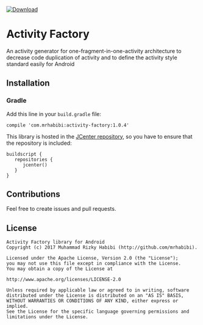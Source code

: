 [ ![Download](https://api.bintray.com/packages/mrhabibi/maven/activity-factory/images/download.svg) ](https://bintray.com/mrhabibi/maven/activity-factory/_latestVersion)
# Activity Factory
An activity generator for one-fragment-in-one-activity architecture to decrease code duplication of activity and to define the activity style standard easily for Android

## Installation

### Gradle

Add this line in your `build.gradle` file:

```
compile 'com.mrhabibi:activity-factory:1.0.4'
```

This library is hosted in the [JCenter repository](https://bintray.com/mrhabibi/maven), so you have to ensure that the repository is included:

```
buildscript {
   repositories {
      jcenter()
   }
}
```

## Contributions

Feel free to create issues and pull requests.

## License

```
Activity Factory library for Android
Copyright (c) 2017 Muhammad Rizky Habibi (http://github.com/mrhabibi).

Licensed under the Apache License, Version 2.0 (the "License");
you may not use this file except in compliance with the License.
You may obtain a copy of the License at

http://www.apache.org/licenses/LICENSE-2.0

Unless required by applicable law or agreed to in writing, software
distributed under the License is distributed on an "AS IS" BASIS,
WITHOUT WARRANTIES OR CONDITIONS OF ANY KIND, either express or implied.
See the License for the specific language governing permissions and
limitations under the License.
```